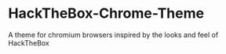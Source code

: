 # HackTheBox-Chrome-Theme
A theme for chromium browsers inspired by the looks and feel of HackTheBox

